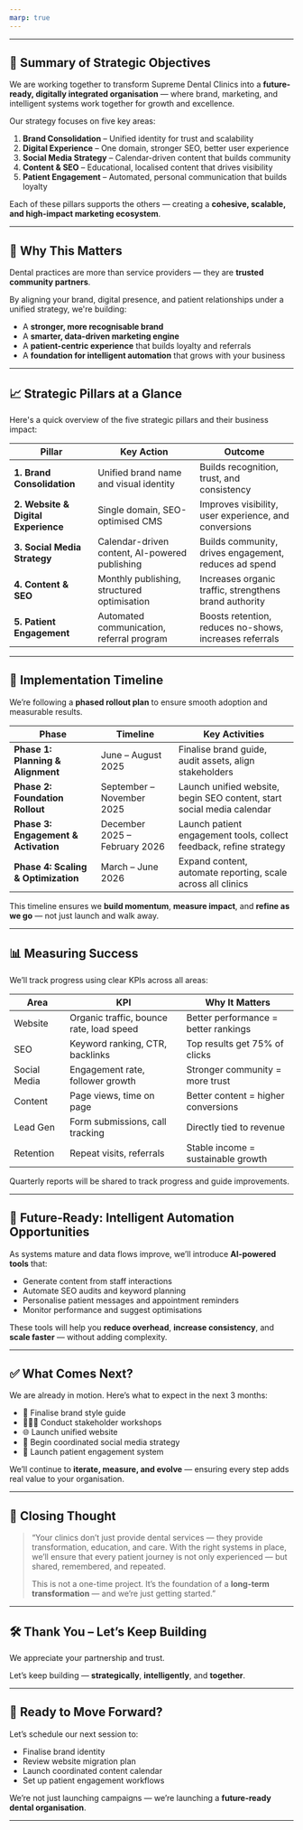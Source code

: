 ```yaml
---
marp: true
---
```




---

## 🎯 Summary of Strategic Objectives

We are working together to transform Supreme Dental Clinics into a **future-ready, digitally integrated organisation** — where brand, marketing, and intelligent systems work together for growth and excellence.

Our strategy focuses on five key areas:

1. **Brand Consolidation** – Unified identity for trust and scalability  
2. **Digital Experience** – One domain, stronger SEO, better user experience  
3. **Social Media Strategy** – Calendar-driven content that builds community  
4. **Content & SEO** – Educational, localised content that drives visibility  
5. **Patient Engagement** – Automated, personal communication that builds loyalty  

Each of these pillars supports the others — creating a **cohesive, scalable, and high-impact marketing ecosystem**.

---

## 🧭 Why This Matters

Dental practices are more than service providers — they are **trusted community partners**.

By aligning your brand, digital presence, and patient relationships under a unified strategy, we're building:

- A **stronger, more recognisable brand**  
- A **smarter, data-driven marketing engine**  
- A **patient-centric experience** that builds loyalty and referrals  
- A **foundation for intelligent automation** that grows with your business  

---

## 📈 Strategic Pillars at a Glance

Here's a quick overview of the five strategic pillars and their business impact:

| Pillar | Key Action | Outcome |
|--------|------------|---------|
| **1. Brand Consolidation** | Unified brand name and visual identity | Builds recognition, trust, and consistency |
| **2. Website & Digital Experience** | Single domain, SEO-optimised CMS | Improves visibility, user experience, and conversions |
| **3. Social Media Strategy** | Calendar-driven content, AI-powered publishing | Builds community, drives engagement, reduces ad spend |
| **4. Content & SEO** | Monthly publishing, structured optimisation | Increases organic traffic, strengthens brand authority |
| **5. Patient Engagement** | Automated communication, referral program | Boosts retention, reduces no-shows, increases referrals |

---

## 📅 Implementation Timeline

We’re following a **phased rollout plan** to ensure smooth adoption and measurable results.

| Phase | Timeline | Key Activities |
|-------|----------|----------------|
| **Phase 1: Planning & Alignment** | June – August 2025 | Finalise brand guide, audit assets, align stakeholders |
| **Phase 2: Foundation Rollout** | September – November 2025 | Launch unified website, begin SEO content, start social media calendar |
| **Phase 3: Engagement & Activation** | December 2025 – February 2026 | Launch patient engagement tools, collect feedback, refine strategy |
| **Phase 4: Scaling & Optimization** | March – June 2026 | Expand content, automate reporting, scale across all clinics |

This timeline ensures we **build momentum**, **measure impact**, and **refine as we go** — not just launch and walk away.

---

## 📊 Measuring Success

We’ll track progress using clear KPIs across all areas:

| Area | KPI | Why It Matters |
|------|-----|-----------------|
| Website | Organic traffic, bounce rate, load speed | Better performance = better rankings |
| SEO | Keyword ranking, CTR, backlinks | Top results get 75% of clicks |
| Social Media | Engagement rate, follower growth | Stronger community = more trust |
| Content | Page views, time on page | Better content = higher conversions |
| Lead Gen | Form submissions, call tracking | Directly tied to revenue |
| Retention | Repeat visits, referrals | Stable income = sustainable growth |

Quarterly reports will be shared to track progress and guide improvements.

---

## 🤖 Future-Ready: Intelligent Automation Opportunities

As systems mature and data flows improve, we’ll introduce **AI-powered tools** that:
- Generate content from staff interactions  
- Automate SEO audits and keyword planning  
- Personalise patient messages and appointment reminders  
- Monitor performance and suggest optimisations  

These tools will help you **reduce overhead**, **increase consistency**, and **scale faster** — without adding complexity.

---

## ✅ What Comes Next?

We are already in motion. Here’s what to expect in the next 3 months:

- 📅 Finalise brand style guide  
- 🧑‍🤝‍🧑 Conduct stakeholder workshops  
- 🌐 Launch unified website  
- 📱 Begin coordinated social media strategy  
- 💬 Launch patient engagement system  

We’ll continue to **iterate, measure, and evolve** — ensuring every step adds real value to your organisation.

---

## 💬 Closing Thought

> “Your clinics don’t just provide dental services — they provide transformation, education, and care. With the right systems in place, we’ll ensure that every patient journey is not only experienced — but shared, remembered, and repeated.
>  
> This is not a one-time project. It’s the foundation of a **long-term transformation** — and we’re just getting started.”

---

## 🛠️ Thank You – Let’s Keep Building

We appreciate your partnership and trust.

Let’s keep building — **strategically**, **intelligently**, and **together**.

---

## 📁 Ready to Move Forward?

Let’s schedule our next session to:
- Finalise brand identity  
- Review website migration plan  
- Launch coordinated content calendar  
- Set up patient engagement workflows  

We’re not just launching campaigns — we’re launching a **future-ready dental organisation**.

---